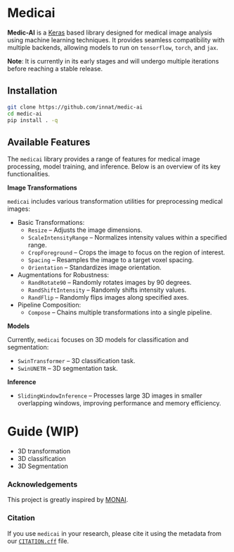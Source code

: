 
# Medicai

**Medic-AI** is a [Keras](https://keras.io/keras_3/) based library designed for medical image analysis using machine learning techniques. It provides seamless compatibility with multiple backends, allowing models to run on `tensorflow`, `torch`, and `jax`.

**Note**: It is currently in its early stages and will undergo multiple iterations before reaching a stable release.

## Installation

```bash
git clone https://github.com/innat/medic-ai
cd medic-ai
pip install . -q
```

## Available Features

The `medicai` library provides a range of features for medical image processing, model training, and inference. Below is an overview of its key functionalities.

**Image Transformations**

`medicai` includes various transformation utilities for preprocessing medical images:

- Basic Transformations:
    - `Resize` – Adjusts the image dimensions.
    - `ScaleIntensityRange` – Normalizes intensity values within a specified range.
    - `CropForeground` – Crops the image to focus on the region of interest.
    - `Spacing` – Resamples the image to a target voxel spacing.
    - `Orientation` – Standardizes image orientation.
- Augmentations for Robustness:
     - `RandRotate90` – Randomly rotates images by 90 degrees.
    - `RandShiftIntensity` – Randomly shifts intensity values.
    - `RandFlip` – Randomly flips images along specified axes.
- Pipeline Composition:
     - `Compose` – Chains multiple transformations into a single pipeline.

**Models**

Currently, `medicai` focuses on 3D models for classification and segmentation:

- `SwinTransformer` – 3D classification task.
- `SwinUNETR` – 3D segmentation task.

**Inference**

- `SlidingWindowInference` – Processes large 3D images in smaller overlapping windows, improving performance and memory efficiency.

# Guide (WIP)

- 3D transformation
- 3D classification
- 3D Segmentation

### Acknowledgements

This project is greatly inspired by [MONAI](https://monai.io/).

### Citation

If you use `medicai` in your research, please cite it using the metadata from our [`CITATION.cff`](https://github.com/innat/medic-ai/blob/main/CITATION.cff) file.
